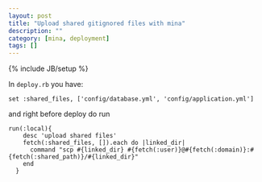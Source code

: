 ```yaml
---
layout: post
title: "Upload shared gitignored files with mina"
description: ""
category: [mina, deployment]
tags: []
---
```

{% include JB/setup %}

In `deploy.rb` you have:

    set :shared_files, ['config/database.yml', 'config/application.yml']

and right before deploy do
run

    run(:local){
        desc 'upload shared files'
        fetch(:shared_files, []).each do |linked_dir|
          command "scp #{linked_dir} #{fetch(:user)}@#{fetch(:domain)}:#{fetch(:shared_path)}/#{linked_dir}"
        end
      }
